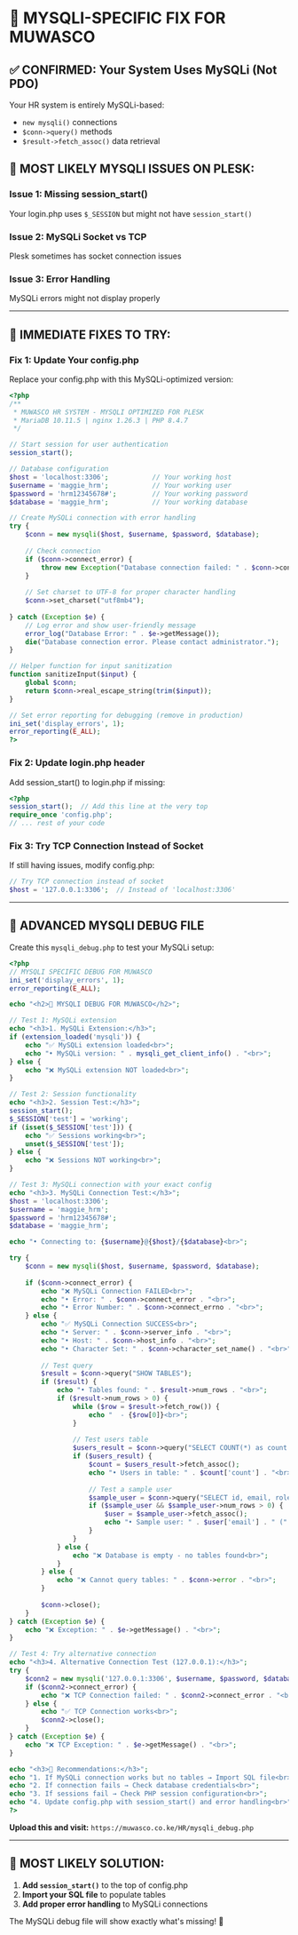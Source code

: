 # 🔧 MYSQLI-SPECIFIC FIX FOR MUWASCO

## ✅ **CONFIRMED: Your System Uses MySQLi (Not PDO)**

Your HR system is entirely MySQLi-based:
- `new mysqli()` connections
- `$conn->query()` methods  
- `$result->fetch_assoc()` data retrieval

## 🚨 **MOST LIKELY MYSQLI ISSUES ON PLESK:**

### **Issue 1: Missing session_start()**
Your login.php uses `$_SESSION` but might not have `session_start()`

### **Issue 2: MySQLi Socket vs TCP**
Plesk sometimes has socket connection issues

### **Issue 3: Error Handling**
MySQLi errors might not display properly

---

## 🔧 **IMMEDIATE FIXES TO TRY:**

### **Fix 1: Update Your config.php**
Replace your config.php with this MySQLi-optimized version:

```php
<?php
/**
 * MUWASCO HR SYSTEM - MYSQLI OPTIMIZED FOR PLESK
 * MariaDB 10.11.5 | nginx 1.26.3 | PHP 8.4.7
 */

// Start session for user authentication
session_start();

// Database configuration
$host = 'localhost:3306';           // Your working host
$username = 'maggie_hrm';           // Your working user
$password = 'hrm12345678#';         // Your working password
$database = 'maggie_hrm';           // Your working database

// Create MySQLi connection with error handling
try {
    $conn = new mysqli($host, $username, $password, $database);
    
    // Check connection
    if ($conn->connect_error) {
        throw new Exception("Database connection failed: " . $conn->connect_error);
    }
    
    // Set charset to UTF-8 for proper character handling
    $conn->set_charset("utf8mb4");
    
} catch (Exception $e) {
    // Log error and show user-friendly message
    error_log("Database Error: " . $e->getMessage());
    die("Database connection error. Please contact administrator.");
}

// Helper function for input sanitization
function sanitizeInput($input) {
    global $conn;
    return $conn->real_escape_string(trim($input));
}

// Set error reporting for debugging (remove in production)
ini_set('display_errors', 1);
error_reporting(E_ALL);
?>
```

### **Fix 2: Update login.php header**
Add session_start() to login.php if missing:

```php
<?php
session_start();  // Add this line at the very top
require_once 'config.php';
// ... rest of your code
```

### **Fix 3: Try TCP Connection Instead of Socket**
If still having issues, modify config.php:

```php
// Try TCP connection instead of socket
$host = '127.0.0.1:3306';  // Instead of 'localhost:3306'
```

---

## 🔧 **ADVANCED MYSQLI DEBUG FILE**

Create this `mysqli_debug.php` to test your MySQLi setup:

```php
<?php
// MYSQLI SPECIFIC DEBUG FOR MUWASCO
ini_set('display_errors', 1);
error_reporting(E_ALL);

echo "<h2>🔧 MYSQLI DEBUG FOR MUWASCO</h2>";

// Test 1: MySQLi extension
echo "<h3>1. MySQLi Extension:</h3>";
if (extension_loaded('mysqli')) {
    echo "✅ MySQLi extension loaded<br>";
    echo "• MySQLi version: " . mysqli_get_client_info() . "<br>";
} else {
    echo "❌ MySQLi extension NOT loaded<br>";
}

// Test 2: Session functionality
echo "<h3>2. Session Test:</h3>";
session_start();
$_SESSION['test'] = 'working';
if (isset($_SESSION['test'])) {
    echo "✅ Sessions working<br>";
    unset($_SESSION['test']);
} else {
    echo "❌ Sessions NOT working<br>";
}

// Test 3: MySQLi connection with your exact config
echo "<h3>3. MySQLi Connection Test:</h3>";
$host = 'localhost:3306';
$username = 'maggie_hrm';
$password = 'hrm12345678#';
$database = 'maggie_hrm';

echo "• Connecting to: {$username}@{$host}/{$database}<br>";

try {
    $conn = new mysqli($host, $username, $password, $database);
    
    if ($conn->connect_error) {
        echo "❌ MySQLi Connection FAILED<br>";
        echo "• Error: " . $conn->connect_error . "<br>";
        echo "• Error Number: " . $conn->connect_errno . "<br>";
    } else {
        echo "✅ MySQLi Connection SUCCESS<br>";
        echo "• Server: " . $conn->server_info . "<br>";
        echo "• Host: " . $conn->host_info . "<br>";
        echo "• Character Set: " . $conn->character_set_name() . "<br>";
        
        // Test query
        $result = $conn->query("SHOW TABLES");
        if ($result) {
            echo "• Tables found: " . $result->num_rows . "<br>";
            if ($result->num_rows > 0) {
                while ($row = $result->fetch_row()) {
                    echo "  - {$row[0]}<br>";
                }
                
                // Test users table
                $users_result = $conn->query("SELECT COUNT(*) as count FROM users");
                if ($users_result) {
                    $count = $users_result->fetch_assoc();
                    echo "• Users in table: " . $count['count'] . "<br>";
                    
                    // Test a sample user
                    $sample_user = $conn->query("SELECT id, email, role FROM users LIMIT 1");
                    if ($sample_user && $sample_user->num_rows > 0) {
                        $user = $sample_user->fetch_assoc();
                        echo "• Sample user: " . $user['email'] . " (" . $user['role'] . ")<br>";
                    }
                }
            } else {
                echo "❌ Database is empty - no tables found<br>";
            }
        } else {
            echo "❌ Cannot query tables: " . $conn->error . "<br>";
        }
        
        $conn->close();
    }
} catch (Exception $e) {
    echo "❌ Exception: " . $e->getMessage() . "<br>";
}

// Test 4: Try alternative connection
echo "<h3>4. Alternative Connection Test (127.0.0.1):</h3>";
try {
    $conn2 = new mysqli('127.0.0.1:3306', $username, $password, $database);
    if ($conn2->connect_error) {
        echo "❌ TCP Connection failed: " . $conn2->connect_error . "<br>";
    } else {
        echo "✅ TCP Connection works<br>";
        $conn2->close();
    }
} catch (Exception $e) {
    echo "❌ TCP Exception: " . $e->getMessage() . "<br>";
}

echo "<h3>🎯 Recommendations:</h3>";
echo "1. If MySQLi connection works but no tables → Import SQL file<br>";
echo "2. If connection fails → Check database credentials<br>";
echo "3. If sessions fail → Check PHP session configuration<br>";
echo "4. Update config.php with session_start() and error handling<br>";
?>
```

**Upload this and visit:** `https://muwasco.co.ke/HR/mysqli_debug.php`

---

## 🎯 **MOST LIKELY SOLUTION:**

1. **Add `session_start()`** to the top of config.php
2. **Import your SQL file** to populate tables
3. **Add proper error handling** to MySQLi connections

The MySQLi debug file will show exactly what's missing! 🚀